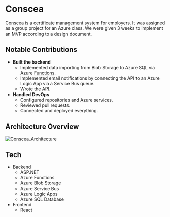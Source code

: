 # Conscea
Conscea is a certificate management system for employers. It was assigned as a group project for an Azure class. We were given 3 weeks to implement an MVP according to a design document.

## Notable Contributions
- **Built the backend**
    - Implemented data importing from Blob Storage to Azure SQL via Azure [Functions](https://dev.azure.com/jamesmpretorius/csce590-conscea/_git/import-functions).
    - Implemented email notifications by connecting the API to an Azure Logic App via a Service Bus queue.
    - Wrote the [API](https://dev.azure.com/jamesmpretorius/csce590-conscea/_git/api).
- **Handled DevOps**
    - Configured repositories and Azure services.
    - Reviewed pull requests.
    - Connected and deployed everything.

## Architecture Overview
![Conscea_Architecture](https://github.com/user-attachments/assets/99eea9b4-8204-4314-b416-543d249d6bbb)

## Tech
- Backend
    - ASP\.NET
    - Azure Functions
    - Azure Blob Storage
    - Azure Service Bus
    - Azure Logic Apps
    - Azure SQL Database
- Frontend
    - React

